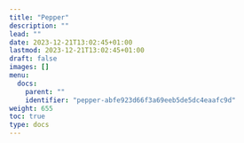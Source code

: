 ```yaml
---
title: "Pepper"
description: ""
lead: ""
date: 2023-12-21T13:02:45+01:00
lastmod: 2023-12-21T13:02:45+01:00
draft: false
images: []
menu:
  docs:
    parent: ""
    identifier: "pepper-abfe923d66f3a69eeb5de5dc4eaafc9d"
weight: 655
toc: true
type: docs
---
```

